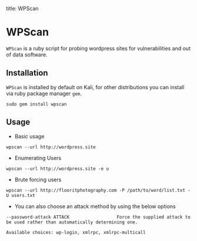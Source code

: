 title: WPScan

# WPScan

`WPScan` is a ruby script for probing wordpress sites for vulnerabilities and out of data software.

## Installation

`WPScan` is installed by default on Kali, for other distributions you can install via ruby package manager `gem`.

```
sudo gem install wpscan
```

## Usage

* Basic usage
```
wpscan --url http://wordpress.site
```

* Enumerating Users
```
wpscan --url http://wordpress.site -e u
```

* Brute forcing users
```
wpscan --url http://flooritphotography.com -P /path/to/word/list.txt -U users.txt
```
* You can also choose an attack method by using the below options

```
--password-attack ATTACK                  Force the supplied attack to be used rather than automatically determining one.

Available choices: wp-login, xmlrpc, xmlrpc-multicall
```